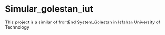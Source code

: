 # Simular_golestan_iut
This project is a similar of frontEnd System_Golestan in Isfahan University of Technology
